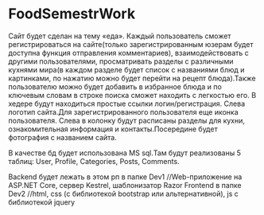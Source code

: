 # FoodSemestrWork
Сайт будет сделан на тему «еда».
Каждый пользователь сможет регистрироваться на сайте(только зарегистрированным юзерам будет доступна функция отправления комментариев), взаимодействовать с другими пользователями, просматривать разделы с различными кухнями мира(в каждом разделе будет список с названиями блюд и картинками, по нажатию можно будет перейти на рецепт блюда).Также пользователю можно будет добавить в избранное блюда и по ключевым словам в строке поиска сможет находить с легкостью его.
В хедере будут находиться простые ссылки логин/регистрация. Слева логотип сайта.Для зарегистрированного пользователя еще иконка пользователя.
Слева в колонку будут расписаны разделы для кухни, ознакомительная информация и контакты.Посередине будет фотография с названием сайта.

В качестве бд будет использована MS sql.Там будут реализованы 5 таблиц: User, Profile, Categories, Posts, Comments.

Backend будет лежать в этом рп в папке Dev1 //Web-приложение на ASP.NET Core, сервер Kestrel, шаблонизатор Razor
Frontend в папке Dev2 //html, css (с библиотекой bootstrap или альтернативной), js с библиотекой jquery
